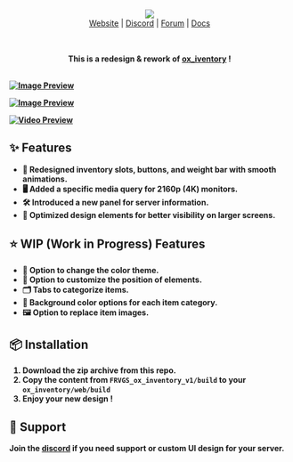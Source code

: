 <br/>

<div align="center" style="margin: 30px;">
  <a href="https://frvgs.com/">
    <img src="https://cdn.frvgs.com/banner_new.png" align="center" />
  </a>
  <br />
  <div align="center">
    <a href="https://frvgs.com">Website</a> |
    <a href="https://discord.gg/wHhg6Zgbsa">Discord</a> |
    <a href="https://forum.cfx.re/u/frvgs">Forum</a> |
    <a href="https://frvgs.com/docs">Docs</a>
  </div>
</div>

<br />

<div align="center">
  <strong>This is a redesign & rework of <a href="https://github.com/overextended/ox_inventory">ox_iventory</a> !

<br />
<br />

</div>

[![Image Preview](https://cdn.frvgs.com/assets/webstore/images/products/scripts/ox_inventory/preview1.png)](https://www.youtube.com/watch?v=r9OG_WeODfI)

[![Image Preview](https://cdn.frvgs.com/assets/webstore/images/products/scripts/ox_inventory/preview2.png)](https://www.youtube.com/watch?v=r9OG_WeODfI)

[![Video Preview](https://cdn.frvgs.com/youtube/ox_inventory_cover1.png)](https://www.youtube.com/watch?v=r9OG_WeODfI)

## ✨ Features
-	🎨 Redesigned inventory slots, buttons, and weight bar with smooth animations.
-	🖥️ Added a specific media query for 2160p (4K) monitors.
-	🛠️ Introduced a new panel for server information.
-	📐 Optimized design elements for better visibility on larger screens.

## ⭐ WIP (Work in Progress) Features
- 🎨 Option to change the color theme.
-	🔄 Option to customize the position of elements.
-	🗂️ Tabs to categorize items.
-	🎨 Background color options for each item category.
-	🖼️ Option to replace item images.
  
## 📦 Installation
1. Download the zip archive from this repo.
2. Copy the content from `FRVGS_ox_inventory_v1/build` to your `ox_inventory/web/build` 
3. Enjoy your new design !


## 🛟 Support
Join the [discord](https://discord.gg/wHhg6Zgbsa) if you need support or custom UI design for your server.